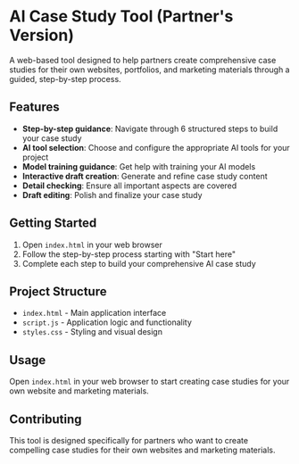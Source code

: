 # AI Case Study Tool (Partner's Version)

A web-based tool designed to help partners create comprehensive case studies for their own websites, portfolios, and marketing materials through a guided, step-by-step process.

## Features

- **Step-by-step guidance**: Navigate through 6 structured steps to build your case study
- **AI tool selection**: Choose and configure the appropriate AI tools for your project
- **Model training guidance**: Get help with training your AI models
- **Interactive draft creation**: Generate and refine case study content
- **Detail checking**: Ensure all important aspects are covered
- **Draft editing**: Polish and finalize your case study

## Getting Started

1. Open `index.html` in your web browser
2. Follow the step-by-step process starting with "Start here"
3. Complete each step to build your comprehensive AI case study

## Project Structure

- `index.html` - Main application interface
- `script.js` - Application logic and functionality
- `styles.css` - Styling and visual design

## Usage

Open `index.html` in your web browser to start creating case studies for your own website and marketing materials.

## Contributing

This tool is designed specifically for partners who want to create compelling case studies for their own websites and marketing materials. 